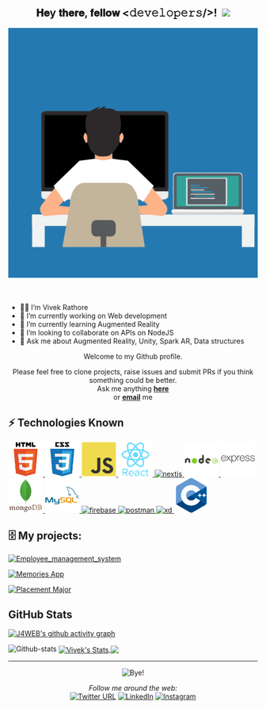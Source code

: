 <div align="center">
<h2> 𝐇𝐞y 𝐭𝐡𝐞𝐫𝐞, 𝐟𝐞𝐥𝐥𝐨𝐰 <𝚍𝚎𝚟𝚎𝚕𝚘𝚙𝚎𝚛𝚜/>! &nbsp<img src="https://c.tenor.com/Wx9IEmZZXSoAAAAi/hi.gif" width="30px"></h2>
</div>

<div align="center" width="50">

<img src="https://github.com/J4Web/j4web/blob/main/wel.gif" alt="Welcome!" width="600"/>

</div>

<br>
<br>

- 👩‍💼 I’m Vivek Rathore
- 🔭 I’m currently working on Web development
- 🌱 I’m currently learning Augmented Reality
- 👯 I’m looking to collaborate on APIs on NodeJS
- 💬 Ask me about Augmented Reality, Unity, Spark AR, Data structures


<div align="center">

Welcome to my Github profile. <br>
  

  
Please feel free to clone projects, raise issues and submit PRs if you think something could be better. <br>
Ask me anything <a href="https://gist.github.com/Vivekrathore1801/58006517e10f704117011e21b11650e1"><b>here</b></a><br>
or <a href="mailto:vivekrathore1801@gmail.com"><b>email</b></a> me

</div>

## ⚡ Technologies Known

<p align="left"> 
<a href="https://www.w3.org/html/" target="_blank" rel="noreferrer"> <img src="https://raw.githubusercontent.com/devicons/devicon/master/icons/html5/html5-original-wordmark.svg" alt="html5" width="70" height="70"/> </a>
<a href="https://www.w3schools.com/css/" target="_blank" rel="noreferrer"> <img src="https://raw.githubusercontent.com/devicons/devicon/master/icons/css3/css3-original-wordmark.svg" alt="css3" width="70" height="70"/> </a>
<a href="https://developer.mozilla.org/en-US/docs/Web/JavaScript" target="_blank" rel="noreferrer"> <img src="https://raw.githubusercontent.com/devicons/devicon/master/icons/javascript/javascript-original.svg" alt="javascript" width="70" height="70"/> </a> 
<a href="https://reactjs.org/" target="_blank" rel="noreferrer"> <img src="https://raw.githubusercontent.com/devicons/devicon/master/icons/react/react-original-wordmark.svg" alt="react" width="70" height="70"/> </a>  
  <a href="https://nextjs.org/" target="_blank" rel="noreferrer"> <img src="https://cdn.worldvectorlogo.com/logos/nextjs-2.svg" alt="nextjs" width="70" height="70"/> </a> 
<a href="https://nodejs.org" target="_blank" rel="noreferrer"> <img src="https://raw.githubusercontent.com/devicons/devicon/master/icons/nodejs/nodejs-original-wordmark.svg" alt="nodejs" width="70" height="70"/> </a>
<a href="https://expressjs.com" target="_blank" rel="noreferrer"> <img src="https://raw.githubusercontent.com/devicons/devicon/master/icons/express/express-original-wordmark.svg" alt="express" width="70" height="70"/> </a>
<a href="https://www.mongodb.com/" target="_blank" rel="noreferrer"> <img src="https://raw.githubusercontent.com/devicons/devicon/master/icons/mongodb/mongodb-original-wordmark.svg" alt="mongodb" width="70" height="70"/> </a>
 <a href="https://www.mysql.com/" target="_blank" rel="noreferrer"> <img src="https://raw.githubusercontent.com/devicons/devicon/master/icons/mysql/mysql-original-wordmark.svg" alt="mysql" width="70" height="70"/> </a>
 <a href="https://firebase.google.com/" target="_blank" rel="noreferrer"> <img src="https://www.vectorlogo.zone/logos/firebase/firebase-icon.svg" alt="firebase" width="70" height="70"/> </a> 
   <a href="https://postman.com" target="_blank" rel="noreferrer"> <img src="https://www.vectorlogo.zone/logos/getpostman/getpostman-icon.svg" alt="postman" width="70" height="70"/> </a>
  <a href="https://www.adobe.com/products/xd.html" target="_blank" rel="noreferrer"> <img src="https://cdn.worldvectorlogo.com/logos/adobe-xd.svg" alt="xd" width="70" height="70"/> </a> 
   <a href="https://www.w3schools.com/cpp/" target="_blank" rel="noreferrer"> <img src="https://raw.githubusercontent.com/devicons/devicon/master/icons/cplusplus/cplusplus-original.svg" alt="cplusplus" width="70" height="70"/> </a>


 </p>

## 🗄 My projects:


[![Employee_management_system](https://github-readme-stats.vercel.app/api/pin/?username=vivekrathore1801&repo=employee&show_owner=true&theme=dark)](https://github.com/Vivekrathore1801/employee)

[![Memories App](https://github-readme-stats.vercel.app/api/pin/?username=vivekrathore1801&repo=MemoriesApp&show_owner=true&theme=dark)](https://github.com/Vivekrathore1801/MemoriesApp)

[![Placement Major](https://github-readme-stats.vercel.app/api/pin/?username=vivekrathore1801&repo=placement_major&show_owner=true&theme=dark)
](https://github.com/Vivekrathore1801/placement_major)


## GitHub Stats
[
![J4WEB's github activity graph](https://activity-graph.herokuapp.com/graph?username=vivekrathore1801&theme=react-dark)](https://activity-graph.herokuapp.com/graph?username=vivekrathore1801&theme=react-dark)

<img alt="Github-stats" src="https://github-readme-streak-stats.herokuapp.com/?user=vivekrathore1801&theme=chartreuse-dark"/>

<a href="https://github.com/vivekrathore1801">
<img align="center" src="https://github-readme-stats.vercel.app/api?username=vivekrathore1801&&show_icons=true&title_color=ffc857&icon_color=8ac926&text_color=daf7dc&bg_color=151515" alt="Vivek's Stats">
  </a>


<a href="https://github.com/vivekrathore1801">
  <img align="center" src="https://github-readme-stats.vercel.app/api/top-langs/?username=vivekrathore1801&title_color=ffffff&text_color=c9cacc&icon_color=2bbc8a&bg_color=1d1f21" />
</a>

---
<div align="center">
  
<img src="https://media.tenor.com/images/03726cf974172491d5a348d0ac25125b/tenor.gif" alt="Bye!" width="300"/>

<i>Follow me around the web:</i><br>
[![Twitter URL](https://img.shields.io/twitter/url/http/twitter.com/RathoreVivek7.svg?style=social&label=Follow%20%40vivek)](https://twitter.com/j4web31)
<a href="https://www.linkedin.com/in/vivek-kumar-1801/" target="_blank"><img src="https://img.shields.io/badge/LinkedIn-%230077B5.svg?&style=flat-square&logo=linkedin&logoColor=white" alt="LinkedIn"></a>
<a href="https://www.instagram.com/you_call_me_vivek" target="_blank"><img src="https://img.shields.io/badge/Instagram-%23E4405F.svg?&style=flat-square&logo=instagram&logoColor=white" alt="Instagram"></a>

</div>
